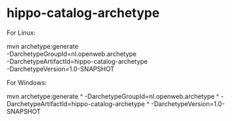 hippo-catalog-archetype
=======================

For Linux:

mvn archetype:generate \
-DarchetypeGroupId=nl.openweb.archetype \
-DarchetypeArtifactId=hippo-catalog-archetype \
-DarchetypeVersion=1.0-SNAPSHOT

For Windows:

mvn archetype:generate ^
-DarchetypeGroupId=nl.openweb.archetype ^
-DarchetypeArtifactId=hippo-catalog-archetype ^
-DarchetypeVersion=1.0-SNAPSHOT